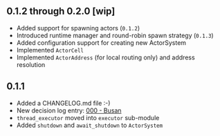 ## 0.1.2 through 0.2.0 [wip]

  + Added support for spawning actors (`0.1.2`)
  + Introduced runtime manager and round-robin spawn strategy (`0.1.3`)
  + Added configuration support for creating new ActorSystem
  + Implemented `ActorCell`
  + Implemented `ActorAddress` (for local routing only) and address resolution

## 0.1.1

  + Added a CHANGELOG.md file :-)
  + New decision log entry: [000 - Busan][dl_000]
  + `thread_executor` moved into `executor` sub-module
  + Added `shutdown` and `await_shutdown` to `ActorSystem`

  [dl_000]: http://github.com/JohnMurray/busan/blob/master/decisions/000-busan.md
